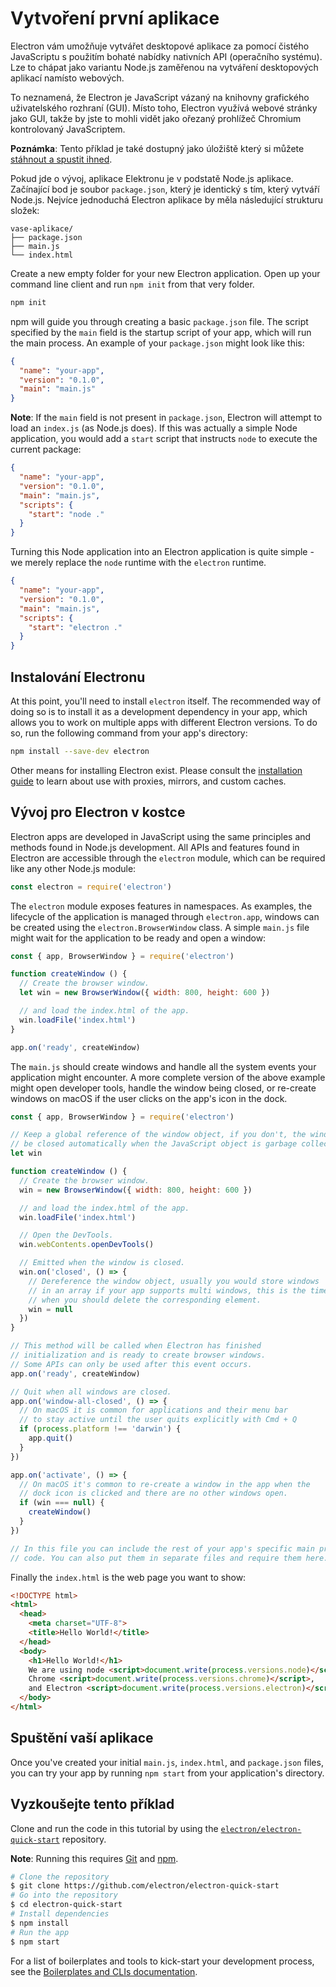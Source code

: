 # Vytvoření první aplikace

Electron vám umožňuje vytvářet desktopové aplikace za pomocí čistého JavaScriptu s použitím bohaté nabídky nativních API (operačního systému). Lze to chápat jako variantu Node.js zaměřenou na vytváření desktopových aplikací namísto webových.

To neznamená, že Electron je JavaScript vázaný na knihovny grafického uživatelského rozhraní (GUI). Místo toho, Electron využívá webové stránky jako GUI, takže by jste to mohli vidět jako ořezaný prohlížeč Chromium kontrolovaný JavaScriptem.

**Poznámka**: Tento příklad je také dostupný jako úložiště který si můžete [stáhnout a spustit ihned](#trying-this-example).

Pokud jde o vývoj, aplikace Elektronu je v podstatě Node.js aplikace. Začínající bod je soubor `package.json`, který je identický s tím, který vytváří Node.js. Nejvíce jednoduchá Electron aplikace by měla následující strukturu složek:

```text
vase-aplikace/
├── package.json
├── main.js 
└── index.html
```

Create a new empty folder for your new Electron application. Open up your command line client and run `npm init` from that very folder.

```sh
npm init
```

npm will guide you through creating a basic `package.json` file. The script specified by the `main` field is the startup script of your app, which will run the main process. An example of your `package.json` might look like this:

```json
{
  "name": "your-app",
  "version": "0.1.0",
  "main": "main.js"
}
```

**Note**: If the `main` field is not present in `package.json`, Electron will attempt to load an `index.js` (as Node.js does). If this was actually a simple Node application, you would add a `start` script that instructs `node` to execute the current package:

```json
{
  "name": "your-app",
  "version": "0.1.0",
  "main": "main.js",
  "scripts": {
    "start": "node ."
  }
}
```

Turning this Node application into an Electron application is quite simple - we merely replace the `node` runtime with the `electron` runtime.

```json
{
  "name": "your-app",
  "version": "0.1.0",
  "main": "main.js",
  "scripts": {
    "start": "electron ."
  }
}
```

## Instalování Electronu

At this point, you'll need to install `electron` itself. The recommended way of doing so is to install it as a development dependency in your app, which allows you to work on multiple apps with different Electron versions. To do so, run the following command from your app's directory:

```sh
npm install --save-dev electron
```

Other means for installing Electron exist. Please consult the [installation guide](installation.md) to learn about use with proxies, mirrors, and custom caches.

## Vývoj pro Electron v kostce

Electron apps are developed in JavaScript using the same principles and methods found in Node.js development. All APIs and features found in Electron are accessible through the `electron` module, which can be required like any other Node.js module:

```javascript
const electron = require('electron')
```

The `electron` module exposes features in namespaces. As examples, the lifecycle of the application is managed through `electron.app`, windows can be created using the `electron.BrowserWindow` class. A simple `main.js` file might wait for the application to be ready and open a window:

```javascript
const { app, BrowserWindow } = require('electron')

function createWindow () {
  // Create the browser window.
  let win = new BrowserWindow({ width: 800, height: 600 })

  // and load the index.html of the app.
  win.loadFile('index.html')
}

app.on('ready', createWindow)
```

The `main.js` should create windows and handle all the system events your application might encounter. A more complete version of the above example might open developer tools, handle the window being closed, or re-create windows on macOS if the user clicks on the app's icon in the dock.

```javascript
const { app, BrowserWindow } = require('electron')

// Keep a global reference of the window object, if you don't, the window will
// be closed automatically when the JavaScript object is garbage collected.
let win

function createWindow () {
  // Create the browser window.
  win = new BrowserWindow({ width: 800, height: 600 })

  // and load the index.html of the app.
  win.loadFile('index.html')

  // Open the DevTools.
  win.webContents.openDevTools()

  // Emitted when the window is closed.
  win.on('closed', () => {
    // Dereference the window object, usually you would store windows
    // in an array if your app supports multi windows, this is the time
    // when you should delete the corresponding element.
    win = null
  })
}

// This method will be called when Electron has finished
// initialization and is ready to create browser windows.
// Some APIs can only be used after this event occurs.
app.on('ready', createWindow)

// Quit when all windows are closed.
app.on('window-all-closed', () => {
  // On macOS it is common for applications and their menu bar
  // to stay active until the user quits explicitly with Cmd + Q
  if (process.platform !== 'darwin') {
    app.quit()
  }
})

app.on('activate', () => {
  // On macOS it's common to re-create a window in the app when the
  // dock icon is clicked and there are no other windows open.
  if (win === null) {
    createWindow()
  }
})

// In this file you can include the rest of your app's specific main process
// code. You can also put them in separate files and require them here.
```

Finally the `index.html` is the web page you want to show:

```html
<!DOCTYPE html>
<html>
  <head>
    <meta charset="UTF-8">
    <title>Hello World!</title>
  </head>
  <body>
    <h1>Hello World!</h1>
    We are using node <script>document.write(process.versions.node)</script>,
    Chrome <script>document.write(process.versions.chrome)</script>,
    and Electron <script>document.write(process.versions.electron)</script>.
  </body>
</html>
```

## Spuštění vaší aplikace

Once you've created your initial `main.js`, `index.html`, and `package.json` files, you can try your app by running `npm start` from your application's directory.

## Vyzkoušejte tento příklad

Clone and run the code in this tutorial by using the [`electron/electron-quick-start`](https://github.com/electron/electron-quick-start) repository.

**Note**: Running this requires [Git](https://git-scm.com) and [npm](https://www.npmjs.com/).

```sh
# Clone the repository
$ git clone https://github.com/electron/electron-quick-start
# Go into the repository
$ cd electron-quick-start
# Install dependencies
$ npm install
# Run the app
$ npm start
```

For a list of boilerplates and tools to kick-start your development process, see the [Boilerplates and CLIs documentation](./boilerplates-and-clis.md).